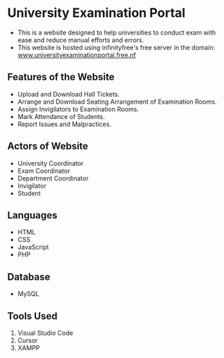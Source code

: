 # University Examination Portal

  - This is a website designed to help universities to conduct exam with ease and reduce manual efforts and errors.
  - This website is hosted using infinityfree's free server in the domain: 
  www.universityexaminationportal.free.nf

## Features of the Website

  - Upload and Download Hall Tickets.
  - Arrange and Download Seating Arrangement of Examination Rooms.
  - Assign Invigilators to Examination Rooms.
  - Mark Attendance of Students.
  - Report Issues and Malpractices.
    
## Actors of Website

  - University Coordinator
  - Exam Coordinator
  - Department Coordinator
  - Invigilator
  - Student

## Languages

- HTML
- CSS
- JavaScript
- PHP

## Database

- MySQL

## Tools Used

1. Visual Studio Code
2. Cursor
3. XAMPP
